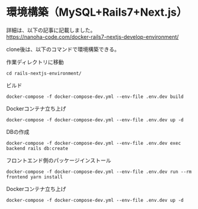 # 環境構築（MySQL+Rails7+Next.js）
詳細は、以下の記事に記載しました。  
https://nanoha-code.com/docker-rails7-nextjs-develop-environment/  
  
clone後は、以下のコマンドで環境構築できる。  
   
作業ディレクトリに移動
```
cd rails-nextjs-environment/
```
ビルド   
```
docker-compose -f docker-compose-dev.yml --env-file .env.dev build
```
Dockerコンテナ立ち上げ
```
docker-compose -f docker-compose-dev.yml --env-file .env.dev up -d
```
DBの作成
```
docker-compose -f docker-compose-dev.yml --env-file .env.dev exec backend rails db:create
```
フロントエンド側のパッケージインストール
```
docker-compose -f docker-compose-dev.yml --env-file .env.dev run --rm frontend yarn install
```
Dockerコンテナ立ち上げ
```
docker-compose -f docker-compose-dev.yml --env-file .env.dev up -d
```
